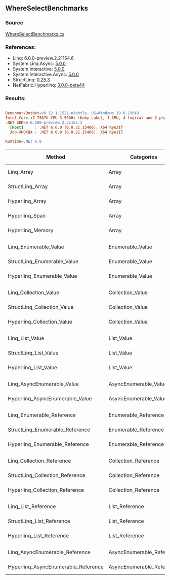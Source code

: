 ﻿## WhereSelectBenchmarks

### Source
[WhereSelectBenchmarks.cs](../NetFabric.Hyperlinq.Benchmarks/Benchmarks/WhereSelectBenchmarks.cs)

### References:
- Linq: 6.0.0-preview.2.21154.6
- System.Linq.Async: [5.0.0](https://www.nuget.org/packages/System.Linq.Async/5.0.0)
- System.Interactive: [5.0.0](https://www.nuget.org/packages/System.Interactive/5.0.0)
- System.Interactive.Async: [5.0.0](https://www.nuget.org/packages/System.Interactive.Async/5.0.0)
- StructLinq: [0.25.3](https://www.nuget.org/packages/StructLinq/0.25.3)
- NetFabric.Hyperlinq: [3.0.0-beta44](https://www.nuget.org/packages/NetFabric.Hyperlinq/3.0.0-beta44)

### Results:
``` ini

BenchmarkDotNet=v0.12.1.1521-nightly, OS=Windows 10.0.19043
Intel Core i7-7567U CPU 3.50GHz (Kaby Lake), 1 CPU, 4 logical and 2 physical cores
.NET SDK=6.0.100-preview.2.21155.3
  [Host]     : .NET 6.0.0 (6.0.21.15406), X64 RyuJIT
  Job-XHOKQA : .NET 6.0.0 (6.0.21.15406), X64 RyuJIT

Runtime=.NET 6.0  

```
|                              Method |                Categories | Count |       Mean |     Error |    StdDev | Ratio | RatioSD |  Gen 0 | Gen 1 | Gen 2 | Allocated |
|------------------------------------ |-------------------------- |------ |-----------:|----------:|----------:|------:|--------:|-------:|------:|------:|----------:|
|                          Linq_Array |                     Array |   100 |   699.0 ns |   8.31 ns |   7.37 ns |  1.00 |    0.00 | 0.0496 |     - |     - |     104 B |
|                    StructLinq_Array |                     Array |   100 |   354.4 ns |   1.18 ns |   1.05 ns |  0.51 |    0.01 |      - |     - |     - |         - |
|                     Hyperlinq_Array |                     Array |   100 |   376.4 ns |   2.92 ns |   2.58 ns |  0.54 |    0.01 |      - |     - |     - |         - |
|                      Hyperlinq_Span |                     Array |   100 |   370.5 ns |   2.20 ns |   1.95 ns |  0.53 |    0.01 |      - |     - |     - |         - |
|                    Hyperlinq_Memory |                     Array |   100 |   389.2 ns |   1.10 ns |   0.97 ns |  0.56 |    0.01 |      - |     - |     - |         - |
|                                     |                           |       |            |           |           |       |         |        |       |       |           |
|               Linq_Enumerable_Value |          Enumerable_Value |   100 | 1,565.5 ns |   5.14 ns |   4.02 ns |  1.00 |    0.00 | 0.0725 |     - |     - |     152 B |
|         StructLinq_Enumerable_Value |          Enumerable_Value |   100 | 1,397.1 ns |   7.10 ns |   6.29 ns |  0.89 |    0.00 | 0.0153 |     - |     - |      32 B |
|          Hyperlinq_Enumerable_Value |          Enumerable_Value |   100 |   360.3 ns |   0.96 ns |   0.75 ns |  0.23 |    0.00 |      - |     - |     - |         - |
|                                     |                           |       |            |           |           |       |         |        |       |       |           |
|               Linq_Collection_Value |          Collection_Value |   100 | 1,606.3 ns |  24.27 ns |  18.95 ns |  1.00 |    0.00 | 0.0725 |     - |     - |     152 B |
|         StructLinq_Collection_Value |          Collection_Value |   100 | 1,331.4 ns |   7.65 ns |   6.78 ns |  0.83 |    0.01 | 0.0153 |     - |     - |      32 B |
|          Hyperlinq_Collection_Value |          Collection_Value |   100 |   388.9 ns |   7.71 ns |  14.85 ns |  0.24 |    0.01 |      - |     - |     - |         - |
|                                     |                           |       |            |           |           |       |         |        |       |       |           |
|                     Linq_List_Value |                List_Value |   100 | 1,587.1 ns |  28.89 ns |  22.56 ns |  1.00 |    0.00 | 0.0725 |     - |     - |     152 B |
|               StructLinq_List_Value |                List_Value |   100 |   805.4 ns |   3.80 ns |   2.97 ns |  0.51 |    0.01 |      - |     - |     - |         - |
|                Hyperlinq_List_Value |                List_Value |   100 |   777.0 ns |  11.53 ns |  14.15 ns |  0.49 |    0.01 |      - |     - |     - |         - |
|                                     |                           |       |            |           |           |       |         |        |       |       |           |
|          Linq_AsyncEnumerable_Value |     AsyncEnumerable_Value |   100 | 4,871.2 ns |  62.58 ns |  55.47 ns |  1.00 |    0.00 | 0.0763 |     - |     - |     168 B |
|     Hyperlinq_AsyncEnumerable_Value |     AsyncEnumerable_Value |   100 | 5,789.1 ns |  51.25 ns |  47.94 ns |  1.19 |    0.01 |      - |     - |     - |         - |
|                                     |                           |       |            |           |           |       |         |        |       |       |           |
|           Linq_Enumerable_Reference |      Enumerable_Reference |   100 | 1,565.6 ns |   6.76 ns |   5.99 ns |  1.00 |    0.00 | 0.0725 |     - |     - |     152 B |
|     StructLinq_Enumerable_Reference |      Enumerable_Reference |   100 | 1,345.7 ns |  17.99 ns |  25.80 ns |  0.86 |    0.02 | 0.0153 |     - |     - |      32 B |
|      Hyperlinq_Enumerable_Reference |      Enumerable_Reference |   100 | 1,301.5 ns |  25.08 ns |  31.72 ns |  0.83 |    0.02 | 0.0153 |     - |     - |      32 B |
|                                     |                           |       |            |           |           |       |         |        |       |       |           |
|           Linq_Collection_Reference |      Collection_Reference |   100 | 1,561.5 ns |   5.99 ns |   5.31 ns |  1.00 |    0.00 | 0.0725 |     - |     - |     152 B |
|     StructLinq_Collection_Reference |      Collection_Reference |   100 | 1,395.4 ns |   4.25 ns |   3.98 ns |  0.89 |    0.00 | 0.0153 |     - |     - |      32 B |
|      Hyperlinq_Collection_Reference |      Collection_Reference |   100 | 1,278.9 ns |   5.40 ns |   5.05 ns |  0.82 |    0.00 | 0.0153 |     - |     - |      32 B |
|                                     |                           |       |            |           |           |       |         |        |       |       |           |
|                 Linq_List_Reference |            List_Reference |   100 | 1,556.2 ns |  15.73 ns |  12.28 ns |  1.00 |    0.00 | 0.0725 |     - |     - |     152 B |
|           StructLinq_List_Reference |            List_Reference |   100 | 1,327.4 ns |   5.37 ns |   4.48 ns |  0.85 |    0.01 | 0.0153 |     - |     - |      32 B |
|            Hyperlinq_List_Reference |            List_Reference |   100 |   783.5 ns |   3.26 ns |   3.05 ns |  0.50 |    0.00 |      - |     - |     - |         - |
|                                     |                           |       |            |           |           |       |         |        |       |       |           |
|      Linq_AsyncEnumerable_Reference | AsyncEnumerable_Reference |   100 | 5,026.8 ns | 100.49 ns | 181.20 ns |  1.00 |    0.00 | 0.0763 |     - |     - |     168 B |
| Hyperlinq_AsyncEnumerable_Reference | AsyncEnumerable_Reference |   100 | 5,829.7 ns |  16.69 ns |  14.80 ns |  1.13 |    0.05 | 0.0153 |     - |     - |      32 B |
